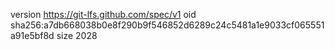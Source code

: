 version https://git-lfs.github.com/spec/v1
oid sha256:a7db668038b0e8f290b9f546852d6289c24c5481a1e9033cf065551a91e5bf8d
size 2028
